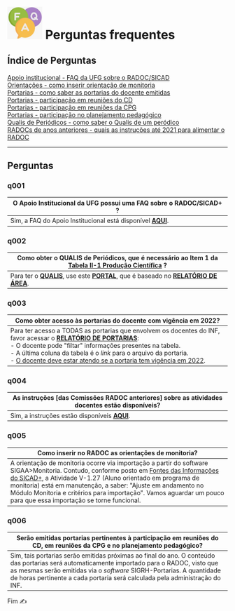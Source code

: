 # <img src="../media/icon-faq.jpg" width="80"> Perguntas frequentes

## Índice de Perguntas

<a href="#q001">Apoio institucional - FAQ da UFG sobre o RADOC/SICAD</a><br/>
<a href="#q005">Orientações - como inserir orientação de monitoria</a><br/>
<a href="#q003">Portarias - como saber as portarias do docente emitidas</a><br/>
<a href="#q006">Portarias - participação em reuniões do CD</a><br/>
<a href="#q006">Portarias - participação em reuniões da CPG</a><br/>
<a href="#q006">Portarias - participação no planejamento pedagógico</a><br/>
<a href="#q002">Qualis de Periódicos - como saber o Qualis de um peródico</a><br/>
<a href="#q004">RADOCs de anos anteriores - quais as instruções até 2021 para alimentar o RADOC</a><br/>

---
## Perguntas

### q001
|O Apoio Institucional da UFG possui uma FAQ sobre o RADOC/SICAD+ ?|
|-|
|Sim, a FAQ do Apoio Institucional está disponível  [<ins>**AQUI**</ins>](https://cercomp.ufg.br/p/41772-faq-perguntas-frequentes-sicad).|
### q002
|Como obter o QUALIS de Periódicos, que é necessário ao **Item 1** da <ins>Tabela II-1 Produção Científica</ins> ?|
|-|
|Para ter o <ins><b>QUALIS</b></ins>, use este [<ins><b>PORTAL</b></ins>]( https://ppgcc.github.io/discentesPPGCC/pt-BR/qualis/), que é baseado no [<ins><b>RELATÓRIO DE ÁREA</b></ins>]( https://www.gov.br/capes/pt-br/centrais-de-conteudo/documentos/avaliacao/qualis_periodico_eventos_cientifico_Ciencia_Computacao.pdf).|
### q003
|Como obter acesso às portarias do docente com vigência em 2022</ins>?|
|-|
|Para ter acesso a TODAS as portarias que envolvem os docentes do INF, favor acessar o [<ins><b>RELATÓRIO DE PORTARIAS</b></ins>](https://www.inf.ufg.br/p/43568-relatorio-de-emissao-de-portarias):<br>- O docente pode "filtar" informações presentes na tabela.<br>- A última coluna da tabela é o _link_ para o arquivo da portaria.<br>- <ins>O docente deve estar atendo se a portaria tem vigência em 2022</ins>.|
### q004
|As instruções [das Comissões RADOC anteriores] sobre as atividades docentes estão disponíveis?|
|-|
|Sim, a instruções estão disponíveis [<ins>**AQUI**</ins>](https://docs.google.com/spreadsheets/d/1r7R49SosuoSZuDxSHp_M1s5jyZYC9O7KnHdICywnbtQ/edit?usp=drive_web&ouid=105036038655527034429).|
### q005
|Como inserir no RADOC as orientações de monitoria?|
|-|
|A orientação de monitoria ocorre via importação a partir do software SIGAA>Monitoria. Contudo, conforme posto em [Fontes das Informações do SICAD+](https://cercomp.ufg.br/p/mapeamento-sicad), a Atividade V-1.27 (Aluno orientado em programa de monitoria) está em manutenção, a  saber: "Ajuste em andamento no Módulo Monitoria e critérios para importação". Vamos aguardar um pouco para que essa importação se torne funcional.|
### q006
|Serão emitidas portarias pertinentes à participação em reuniões do CD, em reuniões da CPG e no planejamento pedagógico?|
|-|
|Sim, tais portarias serão emitidas próximas ao final do ano. O conteúdo das portarias será automaticamente importado para o RADOC, visto que as mesmas serão emitidas via o _software_ SIGRH-Portarias. A quantidade de horas pertinente a cada portaria será calculada pela administração do INF.|

Fim &#9997;
